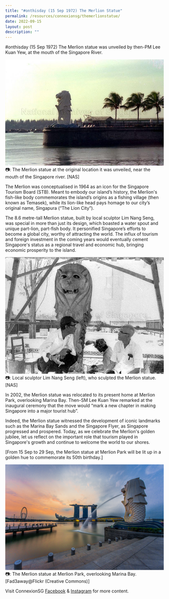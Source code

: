 ```yaml
---
title: "#onthisday (15 Sep 1972) The Merlion Statue"
permalink: /resources/connexionsg/themerlionstatue/
date: 2022-09-15
layout: post
description: ""
---
```

#onthisday (15 Sep 1972) The Merlion statue was unveiled by then-PM Lee Kuan Yew, at the mouth of the Singapore River.

![](/images/connexionsg/2022/Merlion%201.jpg)
📷: The Merlion statue at the original location it was unveiled, near the mouth of the Singapore river. [NAS]

The Merlion was conceptualised in 1964 as an icon for the Singapore Tourism Board (STB). Meant to embody our island’s history, the Merlion's fish-like body commemorates the island’s origins as a fishing village (then known as Temasek), while its lion-like head pays homage to our city’s original name, Singapura (“The Lion City”).

The 8.6 metre-tall Merlion statue, built by local sculptor Lim Nang Seng, was special in more than just its design, which boasted a water spout and unique part-lion, part-fish body. It personified Singapore’s efforts to become a global city, worthy of attracting the world. The influx of tourism and foreign investment in the coming years would eventually cement Singapore's status as a regional travel and economic hub, bringing economic prosperity to the island.

![](/images/connexionsg/2022/Merlion%202.jpg)
📷: Local sculptor Lim Nang Seng (left), who sculpted the Merlion statue. [NAS]

In 2002, the Merlion statue was relocated to its present home at Merlion Park, overlooking Marina Bay. Then-SM Lee Kuan Yew remarked at the inaugural ceremony that the move would “mark a new chapter in making Singapore into a major tourist hub”.

Indeed, the Merlion statue witnessed the development of iconic landmarks such as the Marina Bay Sands and the Singapore Flyer, as Singapore progressed and prospered. 
Today, as we celebrate the Merlion's golden jubilee, let us reflect on the important role that tourism played in Singapore's growth and continue to welcome the world to our shores.

[From 15 Sep to 29 Sep, the Merlion statue at Merlion Park will be lit up in a golden hue to commemorate its 50th birthday.]


![](/images/connexionsg/2022/Merlion%203.jpg)
📷: The Merlion statue at Merlion Park, overlooking Marina Bay. [Fad3away@Flickr (Creative Commons)]

Visit ConnexionSG [Facebook](https://www.facebook.com/ConnexionSG) & [Instagram](https://www.instagram.com/connexionsg/)​ for more content.